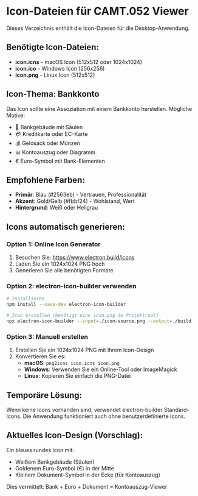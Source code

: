 # Icon-Dateien für CAMT.052 Viewer

Dieses Verzeichnis enthält die Icon-Dateien für die Desktop-Anwendung.

## Benötigte Icon-Dateien:

- **icon.icns** - macOS Icon (512x512 oder 1024x1024)
- **icon.ico** - Windows Icon (256x256)
- **icon.png** - Linux Icon (512x512)

## Icon-Thema: Bankkonto

Das Icon sollte eine Assoziation mit einem Bankkonto herstellen. Mögliche Motive:

- 🏦 Bankgebäude mit Säulen
- 💳 Kreditkarte oder EC-Karte
- 💰 Geldsack oder Münzen
- 📊 Kontoauszug oder Diagramm
- € Euro-Symbol mit Bank-Elementen

## Empfohlene Farben:

- **Primär**: Blau (#2563eb) - Vertrauen, Professionalität
- **Akzent**: Gold/Gelb (#fbbf24) - Wohlstand, Wert
- **Hintergrund**: Weiß oder Hellgrau

## Icons automatisch generieren:

### Option 1: Online Icon Generator
1. Besuchen Sie: https://www.electron.build/icons
2. Laden Sie ein 1024x1024 PNG hoch
3. Generieren Sie alle benötigten Formate

### Option 2: electron-icon-builder verwenden

```bash
# Installieren
npm install --save-dev electron-icon-builder

# Icon erstellen (benötigt eine icon.png im Projektroot)
npx electron-icon-builder --input=./icon-source.png --output=./build
```

### Option 3: Manuell erstellen

1. Erstellen Sie ein 1024x1024 PNG mit Ihrem Icon-Design
2. Konvertieren Sie es:
   - **macOS**: `png2icns icon.icns icon.png`
   - **Windows**: Verwenden Sie ein Online-Tool oder ImageMagick
   - **Linux**: Kopieren Sie einfach die PNG-Datei

## Temporäre Lösung:

Wenn keine Icons vorhanden sind, verwendet electron-builder Standard-Icons.
Die Anwendung funktioniert auch ohne benutzerdefinierte Icons.

## Aktuelles Icon-Design (Vorschlag):

Ein blaues rundes Icon mit:
- Weißem Bankgebäude (Säulen)
- Goldenem Euro-Symbol (€) in der Mitte
- Kleinem Dokument-Symbol in der Ecke (für Kontoauszug)

Dies vermittelt: Bank + Euro + Dokument = Kontoauszug-Viewer